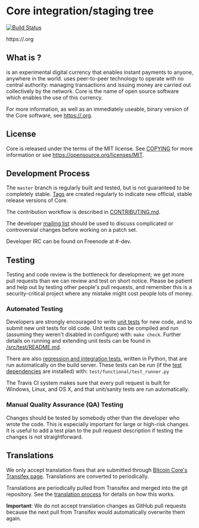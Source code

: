  Core integration/staging tree
=====================================

[![Build Status](https://travis-ci.org/-project/.svg?branch=master)](https://travis-ci.org/-project/)

https://.org

What is ?
----------------

 is an experimental digital currency that enables instant payments to
anyone, anywhere in the world.  uses peer-to-peer technology to operate
with no central authority: managing transactions and issuing money are carried
out collectively by the network.  Core is the name of open source
software which enables the use of this currency.

For more information, as well as an immediately useable, binary version of
the  Core software, see [https://.org](https://.org).

License
-------

 Core is released under the terms of the MIT license. See [COPYING](COPYING) for more
information or see https://opensource.org/licenses/MIT.

Development Process
-------------------

The `master` branch is regularly built and tested, but is not guaranteed to be
completely stable. [Tags](https://github.com/-project//tags) are created
regularly to indicate new official, stable release versions of  Core.

The contribution workflow is described in [CONTRIBUTING.md](CONTRIBUTING.md).

The developer [mailing list](https://groups.google.com/forum/#!forum/-dev)
should be used to discuss complicated or controversial changes before working
on a patch set.

Developer IRC can be found on Freenode at #-dev.

Testing
-------

Testing and code review is the bottleneck for development; we get more pull
requests than we can review and test on short notice. Please be patient and help out by testing
other people's pull requests, and remember this is a security-critical project where any mistake might cost people
lots of money.

### Automated Testing

Developers are strongly encouraged to write [unit tests](src/test/README.md) for new code, and to
submit new unit tests for old code. Unit tests can be compiled and run
(assuming they weren't disabled in configure) with: `make check`. Further details on running
and extending unit tests can be found in [/src/test/README.md](/src/test/README.md).

There are also [regression and integration tests](/test), written
in Python, that are run automatically on the build server.
These tests can be run (if the [test dependencies](/test) are installed) with: `test/functional/test_runner.py`

The Travis CI system makes sure that every pull request is built for Windows, Linux, and OS X, and that unit/sanity tests are run automatically.

### Manual Quality Assurance (QA) Testing

Changes should be tested by somebody other than the developer who wrote the
code. This is especially important for large or high-risk changes. It is useful
to add a test plan to the pull request description if testing the changes is
not straightforward.

Translations
------------

We only accept translation fixes that are submitted through [Bitcoin Core's Transifex page](https://www.transifex.com/projects/p/bitcoin/).
Translations are converted to  periodically.

Translations are periodically pulled from Transifex and merged into the git repository. See the
[translation process](doc/translation_process.md) for details on how this works.

**Important**: We do not accept translation changes as GitHub pull requests because the next
pull from Transifex would automatically overwrite them again.
